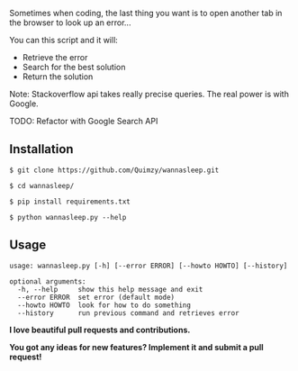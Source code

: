 Sometimes when coding, the last thing you want is to open another tab in the browser to look up an error...

You can this script and it will:
- Retrieve the error
- Search for the best solution
- Return the solution

Note: Stackoverflow api takes really precise queries. The real power is with Google.

TODO: Refactor with Google Search API

## Installation

```
$ git clone https://github.com/Quimzy/wannasleep.git

$ cd wannasleep/

$ pip install requirements.txt

$ python wannasleep.py --help
```

## Usage

```
usage: wannasleep.py [-h] [--error ERROR] [--howto HOWTO] [--history]

optional arguments:
  -h, --help     show this help message and exit
  --error ERROR  set error (default mode)
  --howto HOWTO  look for how to do something
  --history      run previous command and retrieves error

```
<b> I love beautiful pull requests and contributions. 

You got any ideas for new features? Implement it and submit a pull request! </b>
